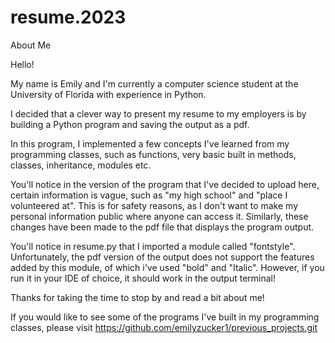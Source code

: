 # resume.2023
About Me

Hello!

My name is Emily and I'm currently a computer science student at the University of Florida with experience in Python.

I decided that a clever way to present my resume to my employers is by building a Python program and saving the output as a pdf. 

In this program, I implemented a few concepts I've learned from my programming classes, such as functions, very basic built in methods, classes, inheritance, modules etc. 

You'll notice in the version of the program that I've decided to upload here, certain information is vague, such as "my high school" and "place I volunteered at". This is for safety reasons, as I don't want to make my personal information public where anyone can access it. Similarly, these changes have been made to the pdf file that displays the program output. 

You'll notice in resume.py that I imported a module called "fontstyle". Unfortunately, the pdf version of the output does not support the features added by this module, of which i've used "bold" and "Italic". However, if you run it in your IDE of choice, it should work in the output terminal! 

Thanks for taking the time to stop by and read a bit about me!

If you would like to see some of the programs I've built in my programming classes, please visit https://github.com/emilyzucker1/previous_projects.git

